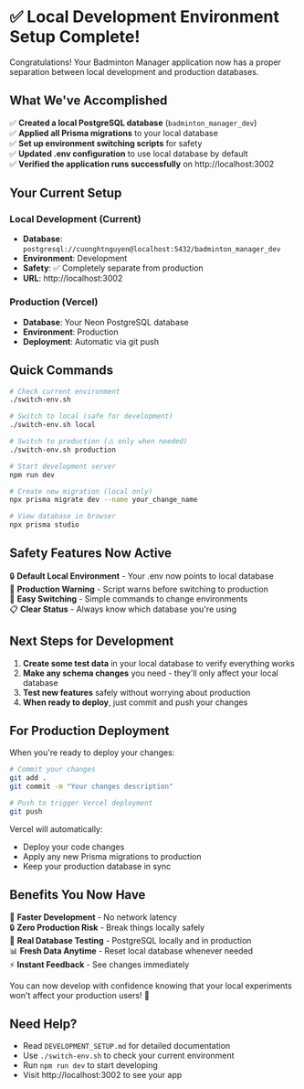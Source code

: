 # ✅ Local Development Environment Setup Complete!

Congratulations! Your Badminton Manager application now has a proper separation between local development and production databases.

## What We've Accomplished

✅ **Created a local PostgreSQL database** (`badminton_manager_dev`)  
✅ **Applied all Prisma migrations** to your local database  
✅ **Set up environment switching scripts** for safety  
✅ **Updated .env configuration** to use local database by default  
✅ **Verified the application runs successfully** on http://localhost:3002  

## Your Current Setup

### Local Development (Current)
- **Database**: `postgresql://cuonghtnguyen@localhost:5432/badminton_manager_dev`
- **Environment**: Development
- **Safety**: ✅ Completely separate from production
- **URL**: http://localhost:3002

### Production (Vercel)
- **Database**: Your Neon PostgreSQL database
- **Environment**: Production
- **Deployment**: Automatic via git push

## Quick Commands

```bash
# Check current environment
./switch-env.sh

# Switch to local (safe for development)
./switch-env.sh local

# Switch to production (⚠️ only when needed)
./switch-env.sh production

# Start development server
npm run dev

# Create new migration (local only)
npx prisma migrate dev --name your_change_name

# View database in browser
npx prisma studio
```

## Safety Features Now Active

🔒 **Default Local Environment** - Your .env now points to local database  
🚨 **Production Warning** - Script warns before switching to production  
🔄 **Easy Switching** - Simple commands to change environments  
📋 **Clear Status** - Always know which database you're using  

## Next Steps for Development

1. **Create some test data** in your local database to verify everything works
2. **Make any schema changes** you need - they'll only affect your local database
3. **Test new features** safely without worrying about production
4. **When ready to deploy**, just commit and push your changes

## For Production Deployment

When you're ready to deploy your changes:

```bash
# Commit your changes
git add .
git commit -m "Your changes description"

# Push to trigger Vercel deployment
git push
```

Vercel will automatically:
- Deploy your code changes
- Apply any new Prisma migrations to production
- Keep your production database in sync

## Benefits You Now Have

🚀 **Faster Development** - No network latency  
🔒 **Zero Production Risk** - Break things locally safely  
🧪 **Real Database Testing** - PostgreSQL locally and in production  
📊 **Fresh Data Anytime** - Reset local database whenever needed  
⚡ **Instant Feedback** - See changes immediately  

You can now develop with confidence knowing that your local experiments won't affect your production users! 🎉

## Need Help?

- Read `DEVELOPMENT_SETUP.md` for detailed documentation
- Use `./switch-env.sh` to check your current environment
- Run `npm run dev` to start developing
- Visit http://localhost:3002 to see your app
